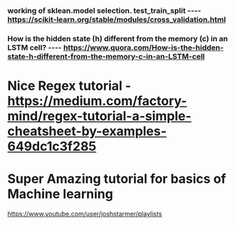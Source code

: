 ### working of sklean.model selection. test_train_split  ---- https://scikit-learn.org/stable/modules/cross_validation.html


### How is the hidden state (h) different from the memory (c) in an LSTM cell? ---- https://www.quora.com/How-is-the-hidden-state-h-different-from-the-memory-c-in-an-LSTM-cell


# Nice Regex tutorial - https://medium.com/factory-mind/regex-tutorial-a-simple-cheatsheet-by-examples-649dc1c3f285



# Super Amazing tutorial for basics of Machine learning 
https://www.youtube.com/user/joshstarmer/playlists
